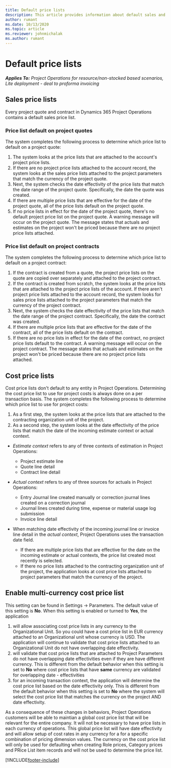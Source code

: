 ```yaml
---
title: Default price lists
description: This article provides information about default sales and cost price lists in Project Operations.
author: rumant
ms.date: 10/13/2020
ms.topic: article
ms.reviewer: johnmichalak
ms.author: rumant
---
```


# Default price lists

_**Applies To:** Project Operations for resource/non-stocked based scenarios, Lite deployment - deal to proforma invoicing_

## Sales price lists

Every project quote and contract in Dynamics 365 Project Operations contains a default sales price list. 

### Price list default on project quotes
The system completes the following process to determine which price list to default on a project quote:

1. The system looks at the price lists that are attached to the account's project price lists. 
2. If there are no project price lists attached to the account record, the system looks at the sales price lists attached to the project parameters that match the currency of the project quote.
3. Next, the system checks the date effectivity of the price lists that match the date range of the project quote. Specifically, the date the quote was created.
4. If there are multiple price lists that are effective for the date of the project quote, all of the price lists default on the project quote.
5. If no price lists in effect for the date of the project quote, there's no default project price list on the project quote. A warning message will occur on the project quote. The message states that actuals and estimates on the project won't be priced because there are no project price lists attached.

### Price list default on project contracts 
The system completes the following process to determine which price list to default on a project contract:

1. If the contract is created from a quote, the project price lists on the quote are copied over separately and attached to the project contract.
2. If the contract is created from scratch, the system looks at the price lists that are attached to the project price lists of the account. If there aren't project price lists attached to the account record, the system looks for sales price lists attached to the project parameters that match the currency of the project contract.
4. Next, the system checks the date effectivity of the price lists that match the date range of the project contract. Specifically, the date the contract was created.
5. If there are multiple price lists that are effective for the date of the contract, all of the price lists default on the contract.
6. If there are no price lists in effect for the date of the contract, no project price lists default to the contract. A warning message will occur on the project contract. The message states that actuals and estimates on the project won't be priced because there are no project price lists attached.

## Cost price lists

Cost price lists don't default to any entity in Project Operations. Determining the cost price list to use for project costs is always done on a per transaction basis. The system completes the following process to determine which price list to use for project costs:

1. As a first step, the system looks at the price lists that are attached to the contracting organization unit of the project.
2. As a second step, the system looks at the date effectivity of the price lists that match the date of the incoming estimate context or actual context. 
- *Estimate context* refers to any of three contexts of estimation in Project Operations:

    - Project estimate line
    - Quote line detail
    - Contract line detail
  
 - *Actual context* refers to any of three sources for actuals in Project Operations:
   - Entry Journal line created manually or correction journal lines created on a correction journal
   - Journal lines created during time, expense or material usage log submission 
   - Invoice line detail

- When matching date effectivity of the incoming journal line or invoice line detail in the *actual context*, Project Operations uses the transaction date field.     
    - If there are multiple price lists that are effective for the date on the incoming estimate or actual contexts, the price list created most recently is selected.
    - If there no price lists attached to the contracting organization unit of the project, the application looks at cost price lists attached to project parameters that match the currency of the project.
  
## Enable multi-currency cost price list
This setting can be found in Settings -> Parameters. The default value of this setting is **No**. 
When this setting is enabled or turned to **Yes**, the application  
1. will allow associating cost price lists in any currency to the Organizational Unit. So you could have a cost price list in EUR currency attached to an Organizational unit whose currency is USD. The application will continue to validate that cost price lists attached to an Organizational Unit do not have overlapping date effectivity.
2. will validate that cost price lists that are attached to Project Parameters do not have overlapping date effectivities even if they are have different currency. This is different from the default behavior when this setting is set to **No** where cost price lists that have **same** currency are validated for overlapping date - effectivities
3. for an incoming transaction context, the application will determine the cost price list based on the date effectivity only. This is different from the default behavior when this setting is set to **No** where the system will select the cost price list that matches the currency on the project AND date effectivity. 

As a consequence of these changes in behaviors, Project Operations customers will be able to maintian a global cost price list that will be relevant for the entire company. It will not be necessary to have price lists in each currency of operations. This global price list will have date effectivity and will allow setup of cost rates in any currency for a for a specific combination of pricing dimension values. The currency on the cost price list will only be used for defaulting when creating Role prices, Category prices and PRice List item records and will not be used to determine the price list. 



[!INCLUDE[footer-include](../includes/footer-banner.md)]
